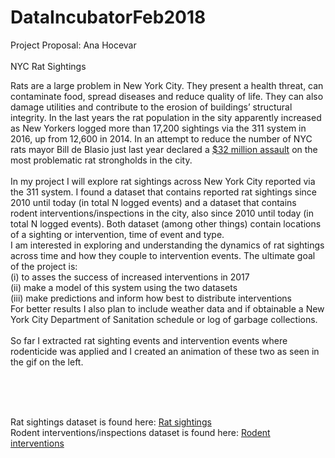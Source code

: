 # DataIncubatorFeb2018

Project Proposal: Ana Hocevar
<br><br>
NYC Rat Sightings
<br>

Rats are a large problem in New York City. They present a health threat, can contaminate food, spread diseases and reduce quality of life. They can also damage utilities and contribute to the erosion of buildings’ structural integrity. In the last years the rat population in the sity apparently increased as New Yorkers logged more than 17,200 sightings via the 311 system in 2016, up from 12,600 in 2014. In an attempt to reduce the number of NYC rats mayor Bill de Blasio just last year declared a <a href="https://www.nytimes.com/2017/07/12/nyregion/new-york-city-rat-problem.html">$32 million assault</a> on the most problematic rat strongholds in the city. <br>
<br>
In my project I will explore rat sightings across New York City reported via the 311 system. I found a dataset that contains reported rat sightings since 2010 until today (in total N logged events) and a dataset that contains rodent interventions/inspections in the city, also since 2010 until today (in total N logged events). Both dataset (among other things) contain locations of a sighting or intervention, time of event and type. <br>
I am interested in exploring and understanding the dynamics of rat sightings across time and how they couple to intervention events. The ultimate goal of the project is:<br>
(i) to asses the success of increased interventions in 2017<br>
(ii) make a model of this system using the two datasets <br>
(iii) make predictions and inform how best to distribute interventions<br>
For better results I also plan to include weather data and if obtainable a New York City Department of Sanitation schedule or log of garbage collections. <br>
<br>
So far I extracted rat sighting events and intervention events where rodenticide was applied and I created an animation of these two as seen in the gif on the left.


<br><br>

<img src='imgs/animation_small.gif' align="left" width=00>
<br>
Rat sightings dataset is found here: <a href="https://nycopendata.socrata.com/Social-Services/Rat-Sightings/3q43-55fe/data">Rat sightings</a> 
<br>
Rodent interventions/inspections dataset is found here: <a href="https://data.cityofnewyork.us/Health/Rodent-Inspection/p937-wjvj">Rodent interventions</a> 

